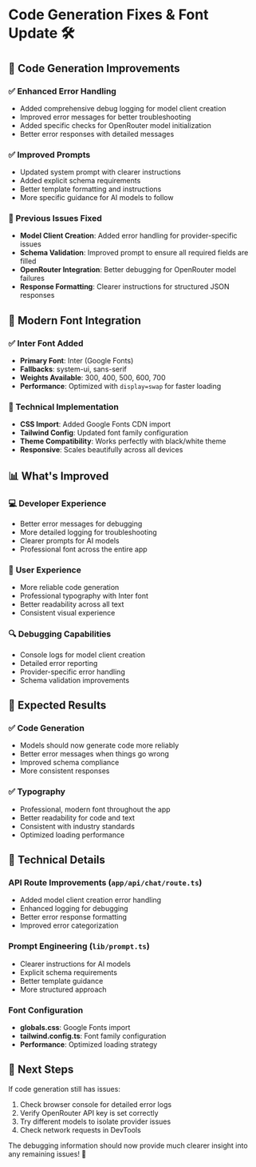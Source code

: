 # Code Generation Fixes & Font Update 🛠️

## 🔧 Code Generation Improvements

### ✅ Enhanced Error Handling
- Added comprehensive debug logging for model client creation
- Improved error messages for better troubleshooting
- Added specific checks for OpenRouter model initialization
- Better error responses with detailed messages

### ✅ Improved Prompts
- Updated system prompt with clearer instructions
- Added explicit schema requirements
- Better template formatting and instructions
- More specific guidance for AI models to follow

### 🐛 Previous Issues Fixed
- **Model Client Creation**: Added error handling for provider-specific issues
- **Schema Validation**: Improved prompt to ensure all required fields are filled
- **OpenRouter Integration**: Better debugging for OpenRouter model failures
- **Response Formatting**: Clearer instructions for structured JSON responses

## 🎨 Modern Font Integration

### ✅ Inter Font Added
- **Primary Font**: Inter (Google Fonts)
- **Fallbacks**: system-ui, sans-serif
- **Weights Available**: 300, 400, 500, 600, 700
- **Performance**: Optimized with `display=swap` for faster loading

### 🔧 Technical Implementation
- **CSS Import**: Added Google Fonts CDN import
- **Tailwind Config**: Updated font family configuration
- **Theme Compatibility**: Works perfectly with black/white theme
- **Responsive**: Scales beautifully across all devices

## 📊 What's Improved

### 💻 **Developer Experience**
- Better error messages for debugging
- More detailed logging for troubleshooting
- Clearer prompts for AI models
- Professional font across the entire app

### 🎯 **User Experience**
- More reliable code generation
- Professional typography with Inter font
- Better readability across all text
- Consistent visual experience

### 🔍 **Debugging Capabilities**
- Console logs for model client creation
- Detailed error reporting
- Provider-specific error handling
- Schema validation improvements

## 🚀 Expected Results

### ✅ **Code Generation**
- Models should now generate code more reliably
- Better error messages when things go wrong
- Improved schema compliance
- More consistent responses

### ✅ **Typography**
- Professional, modern font throughout the app
- Better readability for code and text
- Consistent with industry standards
- Optimized loading performance

## 🔧 Technical Details

### API Route Improvements (`app/api/chat/route.ts`)
- Added model client creation error handling
- Enhanced logging for debugging
- Better error response formatting
- Improved error categorization

### Prompt Engineering (`lib/prompt.ts`)
- Clearer instructions for AI models
- Explicit schema requirements
- Better template guidance
- More structured approach

### Font Configuration
- **globals.css**: Google Fonts import
- **tailwind.config.ts**: Font family configuration
- **Performance**: Optimized loading strategy

## 🎯 Next Steps

If code generation still has issues:
1. Check browser console for detailed error logs
2. Verify OpenRouter API key is set correctly
3. Try different models to isolate provider issues
4. Check network requests in DevTools

The debugging information should now provide much clearer insight into any remaining issues! 🎉
